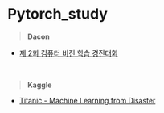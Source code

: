 # Pytorch_study

> **Dacon**
* [제 2회 컴퓨터 비전 학습 경진대회](https://dacon.io/competitions/official/235697/overview/)

<br>

> **Kaggle**
* [Titanic - Machine Learning from Disaster](https://www.kaggle.com/c/titanic)
